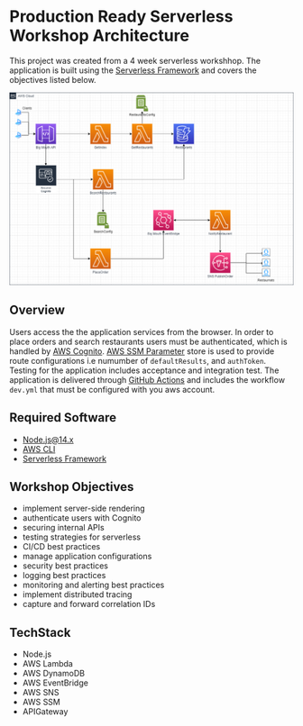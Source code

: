 # Production Ready Serverless Workshop Architecture
This project was created from a 4 week serverless workshhop. The application is built using the [Serverless Framework](https://www.serverless.com/framework/docs) and covers the objectives listed below.

![Architecture](./assets/big-mouth-app.drawio.png)

## Overview
Users access the the application services from the browser. In order to place orders and search restaurants users must be authenticated, which is handled by [AWS Cognito](https://docs.aws.amazon.com/cognito/latest/developerguide/what-is-amazon-cognito.html). [AWS SSM Parameter](https://docs.aws.amazon.com/systems-manager/latest/userguide/systems-manager-parameter-store.html) store is used to provide route configurations i.e numumber of `defaultResults`, and `authToken`. Testing for the application includes acceptance and integration test. The application is delivered through [GitHub Actions](https://docs.github.com/en/actions) and includes the workflow `dev.yml` that must be configured with you aws account.

## Required Software
 - [Node.js@14.x](https://nodejs.org/download/release/v14.19.3/) 
 - [AWS CLI](https://aws.amazon.com/cli/)
 - [Serverless Framework](https://www.serverless.com/framework/docs)

## Workshop Objectives
* implement server-side rendering
* authenticate users with Cognito
* securing internal APIs
* testing strategies for serverless
* CI/CD best practices
* manage application configurations
* security best practices
* logging best practices
* monitoring and alerting best practices
* implement distributed tracing
* capture and forward correlation IDs

## TechStack
* Node.js
* AWS Lambda
* AWS DynamoDB
* AWS EventBridge
* AWS SNS
* AWS SSM
* APIGateway